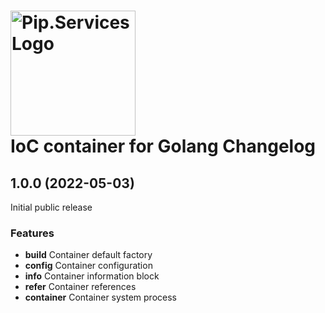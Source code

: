# <img src="https://uploads-ssl.webflow.com/5ea5d3315186cf5ec60c3ee4/5edf1c94ce4c859f2b188094_logo.svg" alt="Pip.Services Logo" width="200"> <br/> IoC container for Golang Changelog

## <a name="1.0.0"></a> 1.0.0 (2022-05-03)

Initial public release

### Features
* **build** Container default factory
* **config** Container configuration
* **info** Container information block
* **refer** Container references
* **container** Container system process
